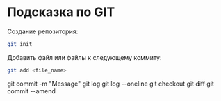 # Подсказка по GIT
Создание репозитория:
```sh
git init
```
Добавить файл или файлы к следующему коммиту:
```sh
git add <file_name>
```
git commit -m "Message"
git log
git log --oneline
git checkout
git diff
git commit --amend
